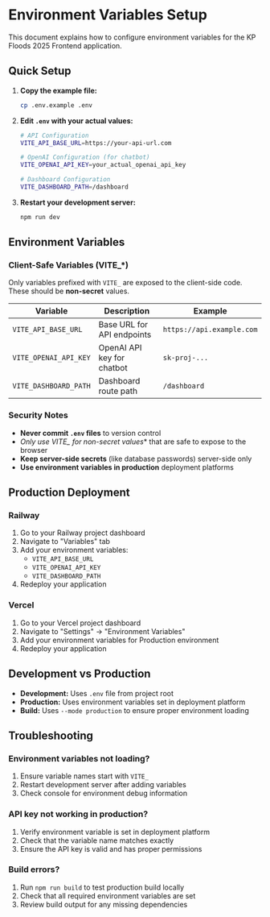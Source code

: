 # Environment Variables Setup

This document explains how to configure environment variables for the KP Floods 2025 Frontend application.

## Quick Setup

1. **Copy the example file:**
   ```bash
   cp .env.example .env
   ```

2. **Edit `.env` with your actual values:**
   ```bash
   # API Configuration
   VITE_API_BASE_URL=https://your-api-url.com
   
   # OpenAI Configuration (for chatbot)
   VITE_OPENAI_API_KEY=your_actual_openai_api_key
   
   # Dashboard Configuration
   VITE_DASHBOARD_PATH=/dashboard
   ```

3. **Restart your development server:**
   ```bash
   npm run dev
   ```

## Environment Variables

### Client-Safe Variables (VITE_*)

Only variables prefixed with `VITE_` are exposed to the client-side code. These should be **non-secret** values.

| Variable | Description | Example |
|----------|-------------|---------|
| `VITE_API_BASE_URL` | Base URL for API endpoints | `https://api.example.com` |
| `VITE_OPENAI_API_KEY` | OpenAI API key for chatbot | `sk-proj-...` |
| `VITE_DASHBOARD_PATH` | Dashboard route path | `/dashboard` |

### Security Notes

- **Never commit `.env` files** to version control
- **Only use VITE_* for non-secret values** that are safe to expose to the browser
- **Keep server-side secrets** (like database passwords) server-side only
- **Use environment variables in production** deployment platforms

## Production Deployment

### Railway
1. Go to your Railway project dashboard
2. Navigate to "Variables" tab
3. Add your environment variables:
   - `VITE_API_BASE_URL`
   - `VITE_OPENAI_API_KEY`
   - `VITE_DASHBOARD_PATH`
4. Redeploy your application

### Vercel
1. Go to your Vercel project dashboard
2. Navigate to "Settings" → "Environment Variables"
3. Add your environment variables for Production environment
4. Redeploy your application

## Development vs Production

- **Development:** Uses `.env` file from project root
- **Production:** Uses environment variables set in deployment platform
- **Build:** Uses `--mode production` to ensure proper environment loading

## Troubleshooting

### Environment variables not loading?
1. Ensure variable names start with `VITE_`
2. Restart development server after adding variables
3. Check console for environment debug information

### API key not working in production?
1. Verify environment variable is set in deployment platform
2. Check that the variable name matches exactly
3. Ensure the API key is valid and has proper permissions

### Build errors?
1. Run `npm run build` to test production build locally
2. Check that all required environment variables are set
3. Review build output for any missing dependencies 